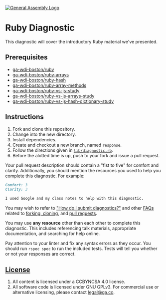 [![General Assembly Logo](https://camo.githubusercontent.com/1a91b05b8f4d44b5bbfb83abac2b0996d8e26c92/687474703a2f2f692e696d6775722e636f6d2f6b6538555354712e706e67)](https://generalassemb.ly/education/web-development-immersive)

# Ruby Diagnostic

This diagnostic will cover the introductory Ruby material we've presented.

## Prerequisites

-   [ga-wdi-boston/ruby](https://git.generalassemb.ly/ga-wdi-boston/ruby)
-   [ga-wdi-boston/ruby-arrays](https://git.generalassemb.ly/ga-wdi-boston/ruby-array)
-   [ga-wdi-boston/ruby-hash](https://git.generalassemb.ly/ga-wdi-boston/ruby-hash)
-   [ga-wdi-boston/ruby-array-methods](https://git.generalassemb.ly/ga-wdi-boston/ruby-array-methods)
-   [ga-wdi-boston/ruby-vs-js-study](https://git.generalassemb.ly/ga-wdi-boston/ruby-vs-js-study)
-   [ga-wdi-boston/ruby-vs-js-arrays-study](https://git.generalassemb.ly/ga-wdi-boston/ruby-vs-js-arrays-study)
-   [ga-wdi-boston/ruby-vs-js-hash-dictionary-study](https://git.generalassemb.ly/ga-wdi-boston/ruby-vs-js-hash-dictionary-study)

## Instructions

1.  Fork and clone this repository.
1.  Change into the new directory.
1.  Install dependencies.
1.  Create and checkout a new branch, named `response`.
1.  Follow the directions given in [`lib/diagnostic.rb`](lib/diagnostic.rb).
1.  Before the alotted time is up, push to your fork and issue a pull request.

Your pull request description should contain a "fist to five" for comfort and
clarity. Additionally, you should mention the resources you used to help you
complete this diagnostic. For example:

```md
Comfort: 3
Clarity: 3

I used Google and my class notes to help with this diagnostic.
```

You may wish to refer to ["How do I submit diagnostics?"](https://git.generalassemb.ly/ga-wdi-boston/meta/wiki/Diagnostics)
and other [FAQs](https://git.generalassemb.ly/ga-wdi-boston/meta/wiki/) related to
[forking, cloning](https://git.generalassemb.ly/ga-wdi-boston/meta/wiki/ForkAndClone),
and [pull requests](https://git.generalassemb.ly/ga-wdi-boston/meta/wiki/PullRequest).

You may use **any resource** other than each other to complete this diagnostic.
This includes referencing talk materials, appropriate documentation, and
searching for help online.

Pay attention to your linter and fix any syntax errors as they occur. You should
run `rspec spec` to run the included tests. Tests will tell you whether or not
your responses are correct.

## [License](LICENSE)

1.  All content is licensed under a CC­BY­NC­SA 4.0 license.
1.  All software code is licensed under GNU GPLv3. For commercial use or
    alternative licensing, please contact legal@ga.co.
